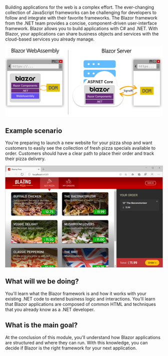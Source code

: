 Building applications for the web is a complex effort. The ever-changing collection of JavaScript frameworks can be challenging for developers to follow and integrate with their favorite frameworks. The Blazor framework from the .NET team provides a concise, component-driven user-interface framework. Blazor allows you to build applications with C# and .NET. With Blazor, your applications can share business objects and services with the cloud-based services you already manage.

![Diagram showing sample Blazor Application Architecture](../media/intro-architecture.jpg)

## Example scenario

You're preparing to launch a new website for your pizza shop and want customers to easily see the collection of fresh pizza specials available to order. Customers should have a clear path to place their order and track their pizza delivery.

![Screenshot of pizza shop website built with Blazor](../media/pizza-shop.png)

## What will we be doing?

You'll learn what the Blazor framework is and how it works with your existing .NET code to extend business logic and interactions. You'll learn that Blazor applications are composed of common HTML and techniques that you already know as a .NET developer.

## What is the main goal?

At the conclusion of this module, you'll understand how Blazor applications are structured and where they can run. With this knowledge, you can decide if Blazor is the right framework for your next application.